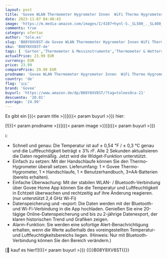```yaml
---
layout: post
title: 'Govee WLAN Thermometer Hygrometer Innen  WiFi Thermo Hygrometer mit App Benachrichtigung und Datenspeicherung  geeignet für Gewächshaus  Weinkeller  weiß'
date: 2023-11-07 04:40:43
image: 'https://m.media-amazon.com/images/I/4107+hynl-S._SL500_._SL400_.jpg'
comments: true
category: ofertas
author: 'tole.es'
slug: 'B08Y8XV8ST-de Govee WLAN Thermometer Hygrometer Innen WiFi Thermo...'
sku: 'B08Y8XV8ST-de'
tags: [ 'Garten','Thermometer & Messinstrumente','Thermometer & Wetterstationen','govee','🇩🇪', ]
actualPrice: 23.99 EUR
currency: EUR
price: 23.99
comparePrice: 29.99 EUR
prodname: 'Govee WLAN Thermometer Hygrometer Innen  WiFi Thermo Hygrometer mit App Benachrichtigung und Datenspeicherung  geeignet für Gewächshaus  Weinkeller  weiß'
country: 'de'
flag: '🇩🇪'
brand: 'Govee'
buyurl: 'https://www.amazon.de/dp/B08Y8XV8ST/?tag=tolees0ca-21'
descuento: '20.01'
average: '24.99'
---
```


Es gibt ein [{{< param title >}}]({{< param buyurl >}}) hier:

[![{{< param prodname >}}]({{< param image >}})]({{< param buyurl >}})

ℹ️:

- Schnell und genau: Die Temperatur ist auf ± 0,54 ℉ / ± 0,3 ℃ genau und die Luftfeuchtigkeit beträgt ± 3% rF. Alle 2 Sekunden aktualisieren die Daten regelmäßig. Jetzt wird die Widget-Funktion unterstützt.
- Einfach zu setzen: Mit der Handschlaufe können Sie den Thermo-Hygrometer überall setzen. Lieferumfang: 1 × Govee Thermo-Hygrometer, 1 × Handschlaufe, 1 × Benutzerhandbuch, 3×AA-Batterien (bereits erhalten).
- Einfache Überwachung: Mit der stabilen WLAN- / Bluetooth-Verbindung über Govee Home App können Sie die Temperatur und Luftfeuchtigkeit in Echtzeit überwachen und rechtzeitig auf ihre Änderung reagieren. (nur unterstützt 2,4 GHz Wi-Fi)
- Datenspeicherung und -export: Die Daten werden mit der Bluetooth- und Wi-Fi-Verbindung in die App hochladen. Genießen Sie eine 20-tägige Online-Datenspeicherung und bis zu 2-jährige Datenexport, der klaren historischen Trend und Grafiken zeigen.
- Alarm-Funktion: Sie werden eine sofortige Alert-Benachrichtigung erhalten, wenn die Werte außerhalb des voreingestellten Temperatur- und Luftfeuchtigkeitsbereichs liegen. (Hinweis: Nur mit Bluetooth-Verbindung können Sie den Bereich verändern.)

[🛒 kauf es hier!!]({{< param buyurl >}})
{{<world>}}B08Y8XV8ST{{</world>}}
